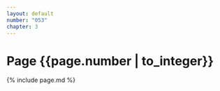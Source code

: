 ```yaml
---
layout: default
number: "053"
chapter: 3
---
```


# Page {{page.number | to_integer}}
{% include page.md %}
